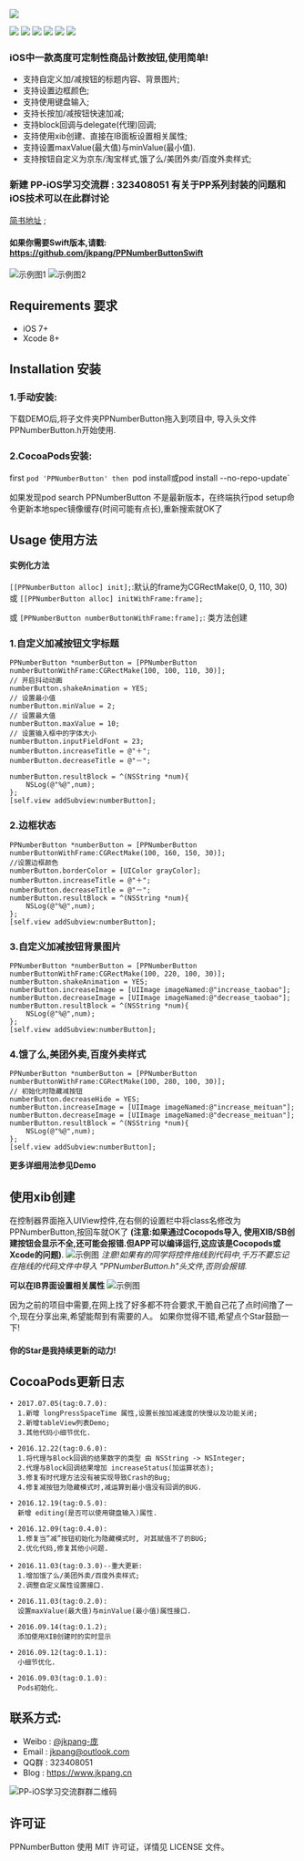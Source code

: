 ![](https://github.com/jkpang/PPNumberButton/blob/master/Picture/PPNumberButton.png)

![](https://img.shields.io/badge/platform-iOS-red.svg) ![](https://img.shields.io/badge/language-Objective--C-orange.svg) ![](https://img.shields.io/cocoapods/v/PPNumberButton.svg?style=flat) ![](https://img.shields.io/cocoapods/dt/PPNumberButton.svg) ![](https://img.shields.io/badge/license-MIT%20License-brightgreen.svg)  [![](https://img.shields.io/badge/weibo-%40CoderPang-yellow.svg)](http://weibo.com/5743737098/profile?rightmod=1&wvr=6&mod=personinfo&is_all=1)

### iOS中一款高度可定制性商品计数按钮,使用简单!

* 支持自定义加/减按钮的标题内容、背景图片;
* 支持设置边框颜色;
* 支持使用键盘输入;
* 支持长按加/减按钮快速加减; 
* 支持block回调与delegate(代理)回调;
* 支持使用xib创建、直接在IB面板设置相关属性;
* 支持设置maxValue(最大值)与minValue(最小值).
* 支持按钮自定义为京东/淘宝样式,饿了么/美团外卖/百度外卖样式;

### 新建 PP-iOS学习交流群 : 323408051 有关于PP系列封装的问题和iOS技术可以在此群讨论
[简书地址](http://www.jianshu.com/p/0b6f53a1ccaf) ;

#### 如果你需要Swift版本,请戳: https://github.com/jkpang/PPNumberButtonSwift

![示例图1](https://github.com/jkpang/PPNumberButton/blob/master/Picture/PPNumberButton1.gif) ![示例图2](https://github.com/jkpang/PPNumberButton/blob/master/Picture/PPNumberButton2.gif)

## Requirements 要求
* iOS 7+
* Xcode 8+

## Installation 安装
### 1.手动安装:
下载DEMO后,将子文件夹PPNumberButton拖入到项目中, 导入头文件PPNumberButton.h开始使用.
### 2.CocoaPods安装:
first
`pod 'PPNumberButton'
then
`pod install或pod install --no-repo-update`

如果发现pod search PPNumberButton 不是最新版本，在终端执行pod setup命令更新本地spec镜像缓存(时间可能有点长),重新搜索就OK了
## Usage 使用方法
#### 实例化方法
`[[PPNumberButton alloc] init];`:默认的frame为CGRectMake(0, 0, 110, 30)
或
`[[PPNumberButton alloc] initWithFrame:frame];`

或
`[PPNumberButton numberButtonWithFrame:frame];`: 类方法创建
### 1.自定义加减按钮文字标题

```objc
PPNumberButton *numberButton = [PPNumberButton numberButtonWithFrame:CGRectMake(100, 100, 110, 30)];
// 开启抖动动画
numberButton.shakeAnimation = YES;
// 设置最小值
numberButton.minValue = 2;
// 设置最大值
numberButton.maxValue = 10;
// 设置输入框中的字体大小
numberButton.inputFieldFont = 23;
numberButton.increaseTitle = @"＋";
numberButton.decreaseTitle = @"－";
    
numberButton.resultBlock = ^(NSString *num){
    NSLog(@"%@",num);
};
[self.view addSubview:numberButton];
```
### 2.边框状态

```objc
PPNumberButton *numberButton = [PPNumberButton numberButtonWithFrame:CGRectMake(100, 160, 150, 30)];
//设置边框颜色
numberButton.borderColor = [UIColor grayColor];
numberButton.increaseTitle = @"＋";
numberButton.decreaseTitle = @"－";
numberButton.resultBlock = ^(NSString *num){
    NSLog(@"%@",num);
}; 
[self.view addSubview:numberButton];

```
### 3.自定义加减按钮背景图片

```objc
PPNumberButton *numberButton = [PPNumberButton numberButtonWithFrame:CGRectMake(100, 220, 100, 30)];
numberButton.shakeAnimation = YES;
numberButton.increaseImage = [UIImage imageNamed:@"increase_taobao"];
numberButton.decreaseImage = [UIImage imageNamed:@"decrease_taobao"];
numberButton.resultBlock = ^(NSString *num){
    NSLog(@"%@",num);
};
[self.view addSubview:numberButton];
```
### 4.饿了么,美团外卖,百度外卖样式

```objc
PPNumberButton *numberButton = [PPNumberButton numberButtonWithFrame:CGRectMake(100, 280, 100, 30)];
// 初始化时隐藏减按钮
numberButton.decreaseHide = YES;
numberButton.increaseImage = [UIImage imageNamed:@"increase_meituan"];
numberButton.decreaseImage = [UIImage imageNamed:@"decrease_meituan"];
numberButton.resultBlock = ^(NSString *num){
    NSLog(@"%@",num);
};
[self.view addSubview:numberButton];
```

**更多详细用法参见Demo**

## 使用xib创建
在控制器界面拖入UIView控件,在右侧的设置栏中将class名修改为PPNumberButton,按回车就OK了 **(注意:如果通过Cocopods导入, 使用XIB/SB创建按钮会显示不全,还可能会报错.但APP可以编译运行,这应该是Cocopods或Xcode的问题)**.
![示例图](https://github.com/jkpang/PPNumberButton/blob/master/Picture/photo1.png)
_*注意!如果有的同学将控件拖线到代码中,千万不要忘记在拖线的代码文件中导入 "PPNumberButton.h"头文件,否则会报错.*_

**可以在IB界面设置相关属性**
![示例图](https://github.com/jkpang/PPNumberButton/blob/master/Picture/photo2.png)

因为之前的项目中需要,在网上找了好多都不符合要求,干脆自己花了点时间撸了一个,现在分享出来,希望能帮到有需要的人。 如果你觉得不错,希望点个Star鼓励一下!
#### 你的Star是我持续更新的动力!

## CocoaPods更新日志

```
• 2017.07.05(tag:0.7.0): 
  1.新增 longPressSpaceTime 属性,设置长按加减速度的快慢以及功能关闭;
  2.新增tableView列表Demo;
  3.其他代码小细节优化.
  
• 2016.12.22(tag:0.6.0): 
  1.将代理与Block回调的结果数字的类型 由 NSString -> NSInteger;
  2.代理与Block回调结果增加 increaseStatus(加运算状态);
  3.修复有时代理方法没有被实现导致Crash的Bug;
  4.修复减按钮为隐藏模式时,减运算到最小值没有回调的BUG.
								  
• 2016.12.19(tag:0.5.0):
  新增 editing(是否可以使用键盘输入)属性.
  
• 2016.12.09(tag:0.4.0): 
  1.修复当”减”按钮初始化为隐藏模式时, 对其赋值不了的BUG;
  2.优化代码,修复其他小问题.
  
• 2016.11.03(tag:0.3.0)--重大更新:
  1.增加饿了么/美团外卖/百度外卖样式;
  2.调整自定义属性设置接口.
  
• 2016.11.03(tag:0.2.0): 
  设置maxValue(最大值)与minValue(最小值)属性接口.
  
• 2016.09.14(tag:0.1.2);
  添加使用XIB创建时的实时显示
  
• 2016.09.12(tag:0.1.1): 
  小细节优化.
  
• 2016.09.03(tag:0.1.0):
  Pods初始化.
```

## 联系方式:
* Weibo : [@jkpang-庞](http://weibo.com/5743737098/profile?rightmod=1&wvr=6&mod=personinfo&is_all=1)
* Email : jkpang@outlook.com
* QQ群  : 323408051
* Blog  : https://www.jkpang.cn

![PP-iOS学习交流群群二维码](https://github.com/jkpang/PPCounter/blob/master/PP-iOS%E5%AD%A6%E4%B9%A0%E4%BA%A4%E6%B5%81%E7%BE%A4%E7%BE%A4%E4%BA%8C%E7%BB%B4%E7%A0%81.png)

## 许可证
PPNumberButton 使用 MIT 许可证，详情见 LICENSE 文件。


